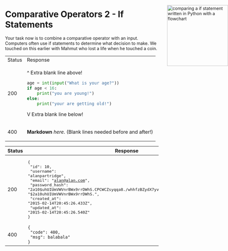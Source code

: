 # Comparative Operators 2 - If Statements
Your task now is to combine a comparative operator with an input. Computers often use if statements to determine what decision to make. We touched on this earlier with Mahmut who lost a life when he touched a coin.

<a href="https://github.com/learnICT/PythonBeginnersWorkbook/blob/main/images/if_statements.svg">
<img style="position: absolute; top: 76px; right: 0; border: 0" height="200px" alt="comparing a if statement written in Python with a flowchart" 
src="https://github.com/learnICT/PythonBeginnersWorkbook/blob/main/images/if_statements.svg?sanitize=true"></a>

<table>
<tr>
<td> Status </td> <td> Response </td>
</tr>
<tr>
<td> 200 </td>
<td>

^ Extra blank line above!
```python
age = int(input("What is your age?"))
if age < 16:
    print("you are young!")
else:
    print("your are getting old!")
```
V Extra blank line below!

</td>
</tr>
<tr>
<td> 400 </td>
<td>

**Markdown** _here_. (Blank lines needed before and after!)

</td>
</tr>
</table>

| Status | Response  |
| ------ | --------- |
| 200    |<pre lang="json">{<br>  "id": 10,<br>  "username": "alanpartridge",<br>  "email": "alan@alan.com",<br>  "password_hash": "$2a$10$uhUIUmVWVnrBWx9rrDWhS.CPCWCZsyqqa8./whhfzBZydX7yvahHS",<br>  "password_salt": "$2a$10$uhUIUmVWVnrBWx9rrDWhS.",<br>  "created_at": "2015-02-14T20:45:26.433Z",<br>  "updated_at": "2015-02-14T20:45:26.540Z"<br>}</pre>|
| 400    |<code>{<br>  "code": 400,<br>  "msg": balabala"<br>}</code>|
